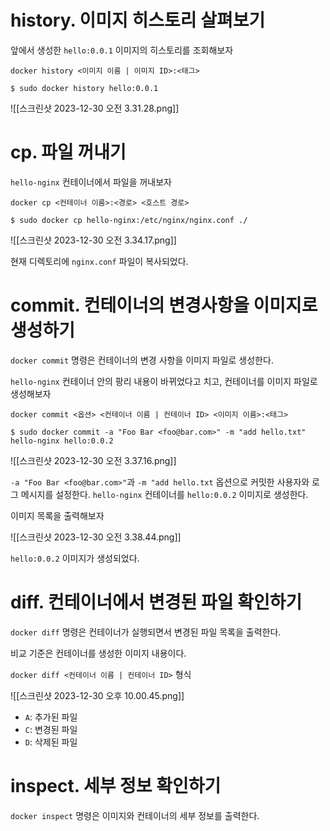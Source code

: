 # history. 이미지 히스토리 살펴보기

앞에서 생성한 `hello:0.0.1` 이미지의 히스토리를 조회해보자

`docker history <이미지 이름 | 이미지 ID>:<태그>`

```
$ sudo docker history hello:0.0.1
```

![[스크린샷 2023-12-30 오전 3.31.28.png]]

# cp. 파일 꺼내기

`hello-nginx` 컨테이너에서 파일을 꺼내보자

`docker cp <컨테이너 이름>:<경로> <호스트 경로>`

```
$ sudo docker cp hello-nginx:/etc/nginx/nginx.conf ./
```

![[스크린샷 2023-12-30 오전 3.34.17.png]]

현재 디렉토리에 `nginx.conf` 파일이 복사되었다.

# commit. 컨테이너의 변경사항을 이미지로 생성하기

`docker commit` 명령은 컨테이너의 변경 사항을 이미지 파일로 생성한다.

`hello-nginx` 컨테이너 안의 팡리 내용이 바뀌었다고 치고, 컨테이너를 이미지 파일로 생성해보자

`docker commit <옵션> <컨테이너 이름 | 컨테이너 ID> <이미지 이름>:<태그>`

```
$ sudo docker commit -a "Foo Bar <foo@bar.com>" -m "add hello.txt" hello-nginx hello:0.0.2
```

![[스크린샷 2023-12-30 오전 3.37.16.png]]

`-a "Foo Bar <foo@bar.com>"`과 `-m "add hello.txt` 옵션으로 커밋한 사용자와 로그 메시지를 설정한다. `hello-nginx` 컨테이너를 `hello:0.0.2` 이미지로 생성한다.

이미지 목록을 출력해보자

![[스크린샷 2023-12-30 오전 3.38.44.png]]

`hello:0.0.2` 이미지가 생성되었다.

# diff. 컨테이너에서 변경된 파일 확인하기

`docker diff` 명령은 컨테이너가 실행되면서 변경된 파일 목록을 출력한다.

비교 기준은 컨테이너를 생성한 이미지 내용이다.

`docker diff <컨테이너 이름 | 컨테이너 ID>` 형식

![[스크린샷 2023-12-30 오후 10.00.45.png]]

- `A`: 추가된 파일
- `C`: 변경된 파일
- `D`: 삭제된 파일

# inspect. 세부 정보 확인하기

`docker inspect` 명령은 이미지와 컨테이너의 세부 정보를 출력한다.

